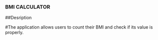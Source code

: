 ### BMI CALCULATOR

##Desription 

#The application allows users to count their BMI and check if its value is properly.
